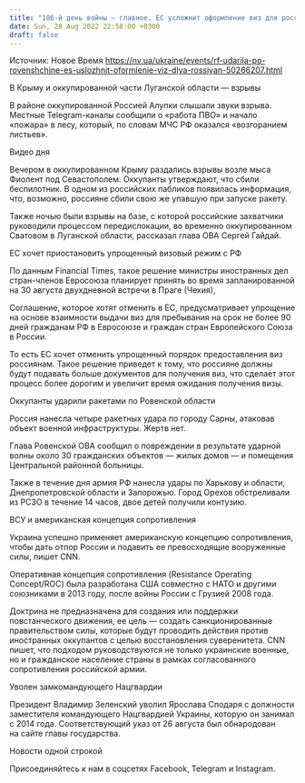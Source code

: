 ```yaml
---
title: "186-й день войны — главное. ЕС усложнит оформление виз для россиян, удар по Ровенской области, ВСУ и американская концепция сопротивления"
date: Sun, 28 Aug 2022 22:58:00 +0300
draft: false
---
```

Источник: Новое Время https://nv.ua/ukraine/events/rf-udarila-po-rovenshchine-es-uslozhnit-oformlenie-viz-dlya-rossiyan-50266207.html


В Крыму и оккупированной части Луганской области — взрывы

В районе оккупированной Россией Алупки слышали звуки взрыва. Местные Telegram-каналы сообщили о «работа ПВО» и начало «пожара» в лесу, который, по словам МЧС РФ оказался «возгоранием листьев».

 Видео дня   

Вечером в оккупированном Крыму раздались взрывы возле мыса Фиолент под Севастополем. Оккупанты утверждают, что сбили беспилотник. В одном из российских пабликов появилась информация, что, возможно, россияне сбили свою же упавшую при запуске ракету.

Также ночью были взрывы на базе, с которой российские захватчики руководили процессом передислокации, во временно оккупированном Сватовом в Луганской области, рассказал глава ОВА Сергей Гайдай.

ЕС хочет приостановить упрощенный визовый режим с РФ

По данным Financial Times, такое решение министры иностранных дел стран-членов Евросоюза планирует принять во время запланированной на 30 августа двухдневной встречи в Праге (Чехия),

Соглашение, которое хотят отменить в ЕС, предусматривает упрощение на основе взаимности выдачи виз для пребывания на срок не более 90 дней гражданам РФ в Евросоюзе и граждан стран Европейского Союза в России.

То есть ЕС хочет отменить упрощенный порядок предоставления виз россиянам. Такое решение приведет к тому, что россияне должны будут подавать больше документов для получения виз, что сделает этот процесс более дорогим и увеличит время ожидания получения визы.

Оккупанты ударили ракетами по Ровенской области

Россия нанесла четыре ракетных удара по городу Сарны, атаковав объект военной инфраструктуры. Жертв нет.

Глава Ровенской ОВА сообщил о повреждении в результате ударной волны около 30 гражданских объектов — жилых домов — и помещения Центральной районной больницы.

Также в течение дня армия РФ нанесла удары по Харькову и области, Днепропетровской области и Запорожью. Город Орехов обстреливали из РСЗО в течение 14 часов, двое детей получили контузию.

ВСУ и американская концепция сопротивления

Украина успешно применяет американскую концепцию сопротивления, чтобы дать отпор России и подавить ее превосходящие вооруженные силы, пишет CNN.

Оперативная концепция сопротивления (Resistance Operating Concept/ROC) была разработана США совместно с НАТО и другими союзниками в 2013 году, после войны России с Грузией 2008 года.

Доктрина не предназначена для создания или поддержки повстанческого движения, ее цель — создать санкционированные правительством силы, которые будут проводить действия против иностранных оккупантов с целью восстановления суверенитета. CNN пишет, что подходом руководствуются не только украинские военные, но и гражданское население страны в рамках согласованного сопротивления российской армии.

Уволен замкомандующего Нацгвардии

Президент Владимир Зеленский уволил Ярослава Сподаря с должности заместителя командующего Нацгвардией Украины, которую он занимал с 2014 года. Соответствующий указ от 26 августа был обнародован на сайте главы государства.

Новости одной строкой

Присоединяйтесь к нам в соцсетях Facebook, Telegram и Instagram.
